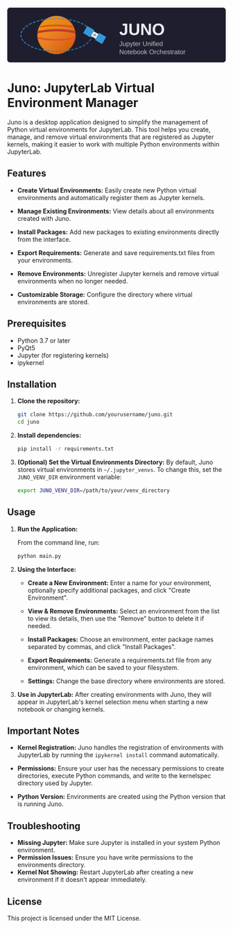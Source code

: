 ![banner](./banner.svg)

# Juno: JupyterLab Virtual Environment Manager

Juno is a desktop application designed to simplify the management of Python virtual environments for JupyterLab. This tool helps you create, manage, and remove virtual environments that are registered as Jupyter kernels, making it easier to work with multiple Python environments within JupyterLab.

## Features

- **Create Virtual Environments:**
  Easily create new Python virtual environments and automatically register them as Jupyter kernels.

- **Manage Existing Environments:**
  View details about all environments created with Juno.

- **Install Packages:**
  Add new packages to existing environments directly from the interface.

- **Export Requirements:**
  Generate and save requirements.txt files from your environments.

- **Remove Environments:**
  Unregister Jupyter kernels and remove virtual environments when no longer needed.

- **Customizable Storage:**
  Configure the directory where virtual environments are stored.

## Prerequisites

- Python 3.7 or later
- PyQt5
- Jupyter (for registering kernels)
- ipykernel

## Installation

1. **Clone the repository:**

   ```bash
   git clone https://github.com/yourusername/juno.git
   cd juno
   ```

2. **Install dependencies:**

   ```bash
   pip install -r requirements.txt
   ```

3. **(Optional) Set the Virtual Environments Directory:**
   By default, Juno stores virtual environments in `~/.jupyter_venvs`. To change this, set the `JUNO_VENV_DIR` environment variable:

   ```bash
   export JUNO_VENV_DIR=/path/to/your/venv_directory
   ```

## Usage

1. **Run the Application:**

   From the command line, run:

   ```bash
   python main.py
   ```

2. **Using the Interface:**

   - **Create a New Environment:**
     Enter a name for your environment, optionally specify additional packages, and click "Create Environment".

   - **View & Remove Environments:**
     Select an environment from the list to view its details, then use the "Remove" button to delete it if needed.

   - **Install Packages:**
     Choose an environment, enter package names separated by commas, and click "Install Packages".

   - **Export Requirements:**
     Generate a requirements.txt file from any environment, which can be saved to your filesystem.

   - **Settings:**
     Change the base directory where environments are stored.

3. **Use in JupyterLab:**
   After creating environments with Juno, they will appear in JupyterLab's kernel selection menu when starting a new notebook or changing kernels.

## Important Notes

- **Kernel Registration:**
  Juno handles the registration of environments with JupyterLab by running the `ipykernel install` command automatically.

- **Permissions:**
  Ensure your user has the necessary permissions to create directories, execute Python commands, and write to the kernelspec directory used by Jupyter.

- **Python Version:**
  Environments are created using the Python version that is running Juno.

## Troubleshooting

- **Missing Jupyter:** Make sure Jupyter is installed in your system Python environment.
- **Permission Issues:** Ensure you have write permissions to the environments directory.
- **Kernel Not Showing:** Restart JupyterLab after creating a new environment if it doesn't appear immediately.

## License

This project is licensed under the MIT License.